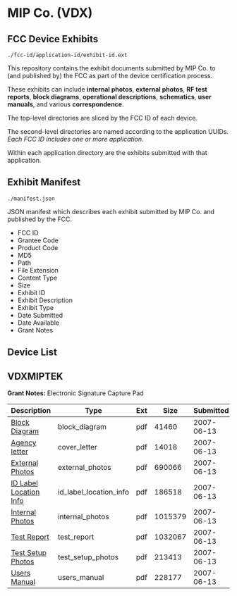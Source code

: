 # MIP Co. (VDX)
## FCC Device Exhibits

```
./fcc-id/application-id/exhibit-id.ext
```

This repository contains the exhibit documents submitted by MIP Co. to (and published by) the FCC as part of the device certification process.

These exhibits can include **internal photos**, **external photos**, **RF test reports**, **block diagrams**, **operational descriptions**, **schematics**, **user manuals**, and various **correspondence**.

The top-level directories are sliced by the FCC ID of each device.

The second-level directories are named according to the application UUIDs. *Each FCC ID includes one or more application.*

Within each application directory are the exhibits submitted with that application. 

## Exhibit Manifest

```
./manifest.json
```

JSON manifest which describes each exhibit submitted by MIP Co. and published by the FCC.

- FCC ID
- Grantee Code
- Product Code
- MD5
- Path
- File Extension
- Content Type
- Size
- Exhibit ID
- Exhibit Description
- Exhibit Type
- Date Submitted
- Date Available
- Grant Notes

## Device List
## VDXMIPTEK
**Grant Notes:** Electronic Signature Capture Pad

| Description | Type | Ext | Size | Submitted | Available |
| ----------- | ---- | --- | ---- | --------- | --------- |
| [Block Diagram](VDXMIPTEK/dd2e40484a671fd2517593f68473bd86/803102.pdf) | block_diagram | pdf | 41460 | 2007-06-13 | 2007-06-13 |
| [Agency letter](VDXMIPTEK/dd2e40484a671fd2517593f68473bd86/803109.pdf) | cover_letter | pdf | 14018 | 2007-06-13 | 2007-06-13 |
| [External Photos](VDXMIPTEK/dd2e40484a671fd2517593f68473bd86/803103.pdf) | external_photos | pdf | 690066 | 2007-06-13 | 2007-06-13 |
| [ID Label Location Info](VDXMIPTEK/dd2e40484a671fd2517593f68473bd86/803104.pdf) | id_label_location_info | pdf | 186518 | 2007-06-13 | 2007-06-13 |
| [Internal Photos](VDXMIPTEK/dd2e40484a671fd2517593f68473bd86/803105.pdf) | internal_photos | pdf | 1015379 | 2007-06-13 | 2007-06-13 |
| [Test Report](VDXMIPTEK/dd2e40484a671fd2517593f68473bd86/803106.pdf) | test_report | pdf | 1032067 | 2007-06-13 | 2007-06-13 |
| [Test Setup Photos](VDXMIPTEK/dd2e40484a671fd2517593f68473bd86/803107.pdf) | test_setup_photos | pdf | 213413 | 2007-06-13 | 2007-06-13 |
| [Users Manual](VDXMIPTEK/dd2e40484a671fd2517593f68473bd86/803108.pdf) | users_manual | pdf | 228177 | 2007-06-13 | 2007-06-13 |
